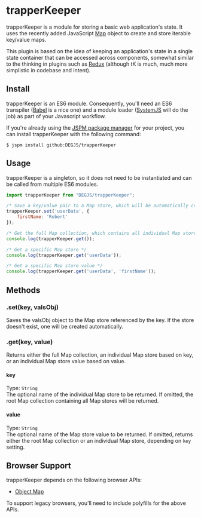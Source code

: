 # trapperKeeper
trapperKeeper is a module for storing a basic web application's state. It uses the recently added JavaScript [Map](https://developer.mozilla.org/en-US/docs/Web/JavaScript/Reference/Global_Objects/Map) object to create and store iterable key/value maps.

This plugin is based on the idea of keeping an application's state in a single state container that can be accessed across components, somewhat similar to the thinking in plugins such as [Redux](http://redux.js.org/) (although tK is much, much more simplistic in codebase and intent).

## Install
trapperKeeper is an ES6 module. Consequently, you'll need an ES6 transpiler ([Babel](https://babeljs.io) is a nice one) and a module loader ([SystemJS](https://github.com/systemjs/systemjs) will do the job) as part of your Javascript workflow.

If you're already using the [JSPM package manager](http://jspm.io) for your project, you can install trapperKeeper with the following command:

```
$ jspm install github:DEGJS/trapperKeeper
```
## Usage
trapperKeeper is a singleton, so it does not need to be instantiated and can be called from multiple ES6 modules.

```js
import trapperKeeper from "DEGJS/trapperKeeper";

/* Save a key/value pair to a Map store, which will be automatically created if one does not exist. */
trapperKeeper.set('userData', {
    firstName: 'Robert'
});

/* Get the full Map collection, which contains all individual Map stores */
console.log(trapperKeeper.get());

/* Get a specific Map store */
console.log(trapperKeeper.get('userData'));

/* Get a specific Map store value */
console.log(trapperKeeper.get('userData', 'firstName'));

```


## Methods

### .set(key, valsObj)  
Saves the valsObj object to the Map store referenced by the key. If the store doesn't exist, one will be created automatically.

### .get(key, value)
Returns either the full Map collection, an individual Map store based on key, or an individual Map store value based on value.

#### key
Type: `String`    
The optional name of the individual Map store to be returned. If omitted, the root Map collection containing all Map stores will be returned.

#### value
Type: `String`   
The optional name of the Map store value to be returned. If omitted, returns either the root Map collection or an individual Map store, depending on `key` setting.


## Browser Support
trapperKeeper depends on the following browser APIs:
+ [Object Map](https://developer.mozilla.org/en-US/docs/Web/JavaScript/Reference/Global_Objects/Map)

To support legacy browsers, you'll need to include polyfills for the above APIs. 
